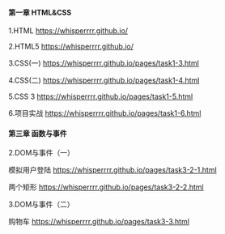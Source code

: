 #### 第一章 HTML&CSS

1.HTML https://whisperrrr.github.io/

2.HTML5 https://whisperrrr.github.io/

3.CSS(一) https://whisperrrr.github.io/pages/task1-3.html

4.CSS(二) https://whisperrrr.github.io/pages/task1-4.html

5.CSS 3 https://whisperrrr.github.io/pages/task1-5.html

6.项目实战 https://whisperrrr.github.io/pages/task1-6.html

#### 第三章 函数与事件

2.DOM与事件（一）

模拟用户登陆 https://whisperrrr.github.io/pages/task3-2-1.html

两个矩形 https://whisperrrr.github.io/pages/task3-2-2.html

3.DOM与事件（二）

购物车 https://whisperrrr.github.io/pages/task3-3.html
